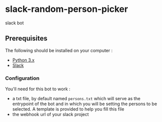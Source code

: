 # slack-random-person-picker

slack bot

## Prerequisites

The following should be installed on your computer :

-   [Python 3.x](https://www.python.org/)
-   [Slack](https://slack.com)

### Configuration

You'll need for this bot to work :

-   a txt file, by default named `persons.txt` which will serve as the entrypoint of the bot and in which you will be setting the persons to be selected. A template is provided to help you fill this file
-   the webhook url of your slack project
